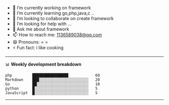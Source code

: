 


- 🔭 I’m currently working on framework
- 🌱 I’m currently learning go,php,java,c ..
- 👯 I’m looking to collaborate on create framework
- 🤔 I’m looking for help with ...
- 💬 Ask me about framework
- 📫 How to reach me: 1136589038@qq.com
- 😄 Pronouns: = =
- ⚡ Fun fact: i like cooking

-------

📊 **Weekly development breakdown**
<!--START_SECTION:waka-->
```text
php         ████████████████            60 
Markdown    ███░░░░░░░░░░░░░░░░░░░░░░   20 
Go          ██░░░░░░░░░░░░░░░░░░░░░░░   10 
python      █░░░░░░░░░░░░░░░░░░░░░░░░   5 
JavaScript  █░░░░░░░░░░░░░░░░░░░░░░░░   5
```
<!--END_SECTION:waka-->
-------

